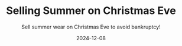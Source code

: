 ---
title: Selling Summer on Christmas Eve
subtitle: Sell summer wear on Christmas Eve to avoid bankruptcy!
date: 2024-12-08
time: 00:00
type: games
thumbnail: images/summer_xmas_thumb.png
itch_link: https://meringue-rouge.itch.io/selling-summer-on-christmas-eve
content: |
  - **Selling Summer on Christmas Eve is a salesman simulator where you have to make enough money to pay off your summerwear company's debt before Christmas Eve. It's set in a coastal city during a snowy night, and you have to talk to civilians, negotiate prices, and avoid selling low.**
  - **This was created for the RPG Developer Bakin Christmas Jam 2024. It won the Runner-Up prize.**
  - "クリスマスイブに夏を売る "は、クリスマスイブまでにサマーウェア会社の借金を返済できるだけのお金を稼がなければならないセールスマンシミュレーターだ。 雪の降る夜の海岸沿いの街が舞台で、一般市民と話し、値段交渉をし、安売りを避けなければならない。
  - これはRPGデベロッパーBakin Christmas Jam 2024のために制作された。 準グランプリを受賞。
---